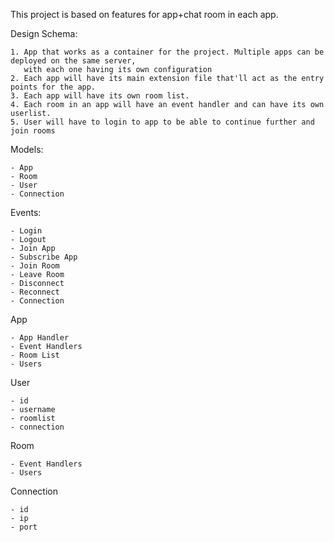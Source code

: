 This project is based on features for app+chat room in each app.


Design Schema:
    
    1. App that works as a container for the project. Multiple apps can be deployed on the same server,
       with each one having its own configuration
    2. Each app will have its main extension file that'll act as the entry points for the app.
    3. Each app will have its own room list.
    4. Each room in an app will have an event handler and can have its own userlist.
    5. User will have to login to app to be able to continue further and join rooms

Models:

    - App
    - Room
    - User
    - Connection

Events:

    - Login
    - Logout
    - Join App
    - Subscribe App
    - Join Room
    - Leave Room
    - Disconnect
    - Reconnect
    - Connection

App

    - App Handler
    - Event Handlers
    - Room List
    - Users

User

    - id
    - username
    - roomlist
    - connection

Room

    - Event Handlers
    - Users

Connection

    - id
    - ip
    - port